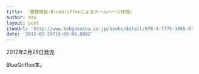 ```yaml
---
title: 『書籍情報―BlueGriffonによるホームページ作成』
author: azu
layout: post
itemUrl: 'http://www.kohgakusha.co.jp/books/detail/978-4-7775-1665-0'
date: '2012-02-29T15:00:00.000Z'
---
```

2012年2月25日発売

BlueGriffon本。
